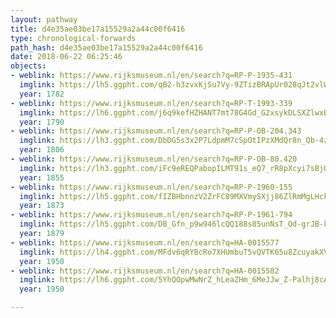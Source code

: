 ```yaml
---
layout: pathway
title: d4e35ae03be17a15529a2a44c00f6416
type: chronological-forwards
path_hash: d4e35ae03be17a15529a2a44c00f6416
date: 2018-06-22 06:25:46
objects:
- weblink: https://www.rijksmuseum.nl/en/search?q=RP-P-1935-431
  imglink: https://lh5.ggpht.com/qB2-h3zvxKjSu7Vy-9ZTizBRApUr028qJt2vlWRDMB9S_mqtfIrpbrMicBuchpwhuWyx7llm59EX9ZU3aVTrnVb_gg=s200
  year: 1782
- weblink: https://www.rijksmuseum.nl/en/search?q=RP-T-1993-339
  imglink: https://lh6.ggpht.com/j6q9kefHZHANT7mt78G4Gd_G2xsykDLSXZlwxBmPJXtOQJw1ZOFwMwbJBpx4JCk2BxjXPlcMfCohbCchHwsi_93JZ-M=s200
  year: 1790
- weblink: https://www.rijksmuseum.nl/en/search?q=RP-P-OB-204.343
  imglink: https://lh3.ggpht.com/DbDG5s3x2P7LdpmM7cSpOtIPzXMdQr8n_Qb-4zAf9UEzRpQVM1TNBk3ygS2wlWUJmeH1Qi83gKllJZoqoxVLoDoqsA=s200
  year: 1806
- weblink: https://www.rijksmuseum.nl/en/search?q=RP-P-OB-80.420
  imglink: https://lh3.ggpht.com/iFc9eREQPabopILMT91s_eQ7_rR8pXcyi7sBjQfZJgfTipMZhiYJuFQ8RgpBrWJt2Rbu6Uupdjr2GvuEkl0d5AkvWg=s200
  year: 1855
- weblink: https://www.rijksmuseum.nl/en/search?q=RP-P-1960-155
  imglink: https://lh5.ggpht.com/fIZBHbnnzV2ZrFC89MXVmySXjj86ZlRmMgLHckIU0idZWQspqK39aEB2rsEQgzm0jNUkttllrbuM9sxFKS_I9Wq56A=s200
  year: 1873
- weblink: https://www.rijksmuseum.nl/en/search?q=RP-P-1961-794
  imglink: https://lh5.ggpht.com/DB_Gfn_p9w946lcQQ188s85unNsT_Od-grJB-kd6_4W2pwxwPNOoEjvaDnb1rbY6AjzgxDPA2OKHX1WuzezlOMm4Mo4=s200
  year: 1879
- weblink: https://www.rijksmuseum.nl/en/search?q=HA-0015577
  imglink: https://lh4.ggpht.com/MFdv6qRYBcRo7XHUmbuT5vQVTK65u8ZcuyakXVzSJJwbR9f9Ld6tdyr8PHzBM15ovSCaWZ3CPEYtvhkMbv72vifXs8c=s200
  year: 1950
- weblink: https://www.rijksmuseum.nl/en/search?q=HA-0015582
  imglink: https://lh6.ggpht.com/5YhQOpwMwNrZ_hLeaZHm_6MeJJw_Z-Palhj8cALR14Q2yOFLtycdUrQcvpfAaxuiKgil1-FCOyhNv4C75b_5jqoUczs=s200
  year: 1950

---
```

